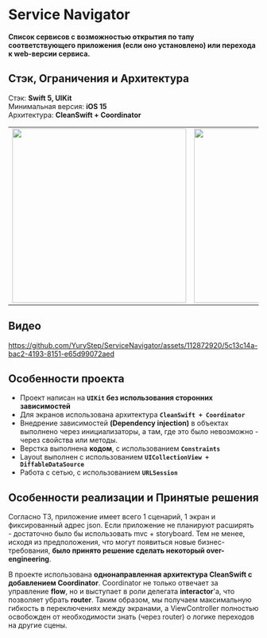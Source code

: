 # Service Navigator
**Список сервисов с возможностью открытия по тапу соответствующего приложения (если оно установлено) или перехода к web-версии сервиса.** 

## Стэк, Ограничения и Архитектура
Стэк: **Swift 5, UIKit**   
Минимальная версия: **iOS 15**   
Архитектура: **CleanSwift + Coordinator**   

<table>
 <tr>
 <td align="center"><img src="https://i.imgur.com//QuJK1GL.png" width="350"></td>
 <td align="center"><img src="https://i.imgur.com/vkzMlaD.png" width="350"></td>
 <td align="center"><img src="https://i.imgur.com/Ff424iZ.png" width="350"></td>
 <td align="center"><img src="https://i.imgur.com/C0dwlC4.png" width="350"></td>
 </tr>
</table>

## Видео



https://github.com/YuryStep/ServiceNavigator/assets/112872920/5c13c14a-bac2-4193-8151-e65d99072aed



## Особенности проекта
* Проект написан на **`UIKit` без использования сторонних зависимостей**
* Для экранов использована архитектура **`CleanSwift + Coordinator`**
* Внедрение зависимостей **(Dependency injection)** в объектах выполнено через инициализаторы, а там, где это было невозможно - через свойства или методы.
* Верстка выполнена **кодом**, с использованием **`Constraints`**
* Layout выполнен с использованием **`UICollectionView + DiffableDataSource`**
* Работа с сетью, с использованием **`URLSession`**

## Особенности реализации и Принятые решения
Согласно ТЗ, приложение имеет всего 1 сценарий, 1 экран и фиксированный адрес json. Если приложение не планируют расширять - достаточно было бы использовать mvc + storyboard. Тем не менее, исходя из предположения, что могут появиться новые бизнес-требования, **было принято решение сделать некоторый over-engineering**.
 
В проекте использована **однонаправленная архитектура CleanSwift с добавлением Coordinator**. Coordinator не только отвечает за управление **flow**, но и выступает в роли делегата **interactor**'a, что позволяет убрать **router**. Таким образом, мы получаем максимальную гибкость в переключениях между экранами, а ViewController полностью освобожден от необходимости знать (через router) о логике переходов на другие сцены.

	
